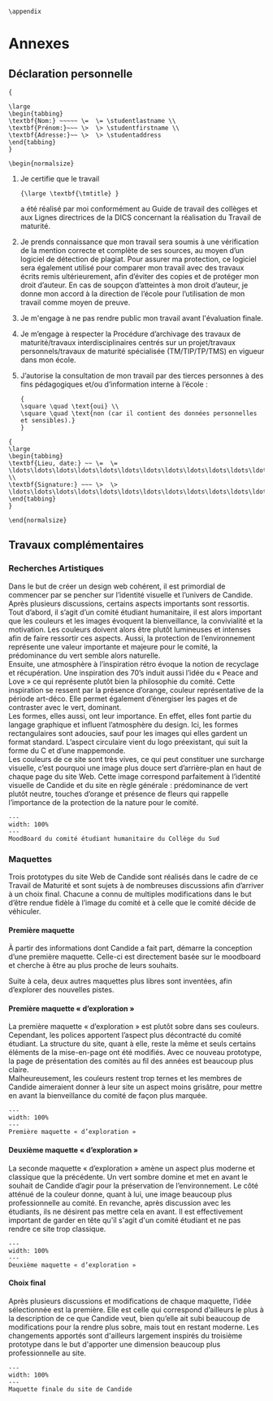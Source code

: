 ```{raw} latex

\appendix

```
# Annexes

## Déclaration personnelle

```{raw} latex
{

\large
\begin{tabbing}
\textbf{Nom:} ~~~~~ \=  \= \studentlastname \\
\textbf{Prénom:}~~~ \>  \> \studentfirstname \\
\textbf{Adresse:}~~ \>  \> \studentaddress
\end{tabbing} 
}

\begin{normalsize}
```

1.  Je certifie que le travail

    ```{raw} latex
    {\large \textbf{\tmtitle} }
    ```

    a été réalisé par moi conformément au Guide de travail des collèges et aux
    Lignes directrices de la DICS concernant la réalisation du Travail de
    maturité.

1.  Je prends connaissance que mon travail sera soumis à une vérification de la
    mention correcte et complète de ses sources, au moyen d’un logiciel de
    détection de plagiat. Pour assurer ma protection, ce logiciel sera également
    utilisé pour comparer mon travail avec des travaux écrits remis
    ultérieurement, afin d’éviter des copies et de protéger mon droit d’auteur.
    En cas de soupçon d’atteintes à mon droit d’auteur, je donne mon accord à la
    direction de l’école pour l’utilisation de mon travail comme moyen de
    preuve.

1.  Je m'engage à ne pas rendre public mon travail avant l'évaluation finale.

1.  Je m’engage à respecter la Procédure d’archivage des travaux de
    maturité/travaux interdisciplinaires centrés sur un projet/travaux
    personnels/travaux de maturité spécialisée (TM/TIP/TP/TMS) en vigueur dans
    mon école.

1.  J’autorise la consultation de mon travail par des tierces personnes à des
    fins pédagogiques et/ou d’information interne à l’école :

    ```{raw} latex
    {
    \square \quad \text{oui} \\
    \square \quad \text{non (car il contient des données personnelles et sensibles).}
    }
    ```

```{raw} latex
{
\large
\begin{tabbing}
\textbf{Lieu, date:} ~~ \=  \= \ldots\ldots\ldots\ldots\ldots\ldots\ldots\ldots\ldots\ldots\ldots\ldots\ldots\ldots\ldots\ldots\ldots \\
\textbf{Signature:} ~~~ \>  \> \ldots\ldots\ldots\ldots\ldots\ldots\ldots\ldots\ldots\ldots\ldots\ldots\ldots\ldots\ldots\ldots\ldots
\end{tabbing} 
}

```


```{raw} latex
\end{normalsize}
```

## Travaux complémentaires

### Recherches Artistiques

Dans le but de créer un design web cohérent, il est primordial de commencer par se pencher sur l’identité visuelle et l’univers de Candide. Après plusieurs discussions, certains aspects importants sont ressortis.        
Tout d’abord, il s’agit d’un comité étudiant humanitaire, il est alors important que les couleurs et les images évoquent la bienveillance, la convivialité et la motivation. Les couleurs doivent alors être plutôt lumineuses et intenses afin de faire ressortir ces aspects. Aussi, la protection de l’environnement représente une valeur importante et majeure pour le comité, la prédominance du vert semble alors naturelle.         
Ensuite, une atmosphère à l’inspiration rétro évoque la notion de recyclage et récupération. Une inspiration des 70’s induit aussi l’idée du « Peace and Love » ce qui représente plutôt bien la philosophie du comité. Cette inspiration se ressent par la présence d’orange, couleur représentative de la période art-déco. Elle permet également d’énergiser les pages et de contraster avec le vert, dominant.      
Les formes, elles aussi, ont leur importance. En effet, elles font partie du langage graphique et influent l’atmosphère du design. Ici, les formes rectangulaires sont adoucies, sauf pour les images qui elles gardent un format standard. L’aspect circulaire vient du logo préexistant, qui suit la forme du C et d’une mappemonde.     
Les couleurs de ce site sont très vives, ce qui peut constituer une surcharge visuelle, c’est pourquoi une image plus douce sert d’arrière-plan en haut de chaque page du site Web. Cette image correspond parfaitement à l’identité visuelle de Candide et du site en règle générale : prédominance de vert plutôt neutre, touches d’orange et présence de fleurs qui rappelle l’importance de la protection de la nature pour le comité. 

```{figure} figures/moodboard.jpg
---
width: 100%
---
MoodBoard du comité étudiant humanitaire du Collège du Sud
```

### Maquettes

Trois prototypes du site Web de Candide sont réalisés dans le cadre de ce Travail de Maturité et sont sujets à de nombreuses discussions afin d’arriver à un choix final. Chacune a connu de multiples modifications dans le but d’être rendue fidèle à l’image du comité et à celle que le comité décide de véhiculer.      

#### Première maquette

À partir des informations dont Candide a fait part, démarre la conception d’une première maquette. Celle-ci est directement basée sur le moodboard et cherche à être au plus proche de leurs souhaits.        

Suite à cela, deux autres maquettes plus libres sont inventées, afin d’explorer des nouvelles pistes. 

#### Première maquette « d’exploration »

La première maquette « d’exploration » est plutôt sobre dans ses couleurs. Cependant, les polices apportent l’aspect plus décontracté du comité étudiant. La structure du site, quant à elle, reste la même et seuls certains éléments de la mise-en-page ont été modifiés. Avec ce nouveau prototype, la page de présentation des comités au fil des années est beaucoup plus claire.        
Malheureusement, les couleurs restent trop ternes et les membres de Candide aimeraient donner à leur site un aspect moins grisâtre, pour mettre en avant la bienveillance du comité de façon plus marquée.      

```{figure} figures/Proto2.png
---
width: 100%
---
Première maquette « d’exploration »
```

#### Deuxième maquette « d’exploration »

La seconde maquette « d’exploration » amène un aspect plus moderne et classique que la précédente. Un vert sombre domine et met en avant le souhait de Candide d’agir pour la préservation de l’environnement. Le côté atténué de la couleur donne, quant à lui, une image beaucoup plus professionnelle au comité.  En revanche, après discussion avec les étudiants, ils ne désirent pas mettre cela en avant. Il est effectivement important de garder en tête qu'il s'agit d'un comité étudiant et ne pas rendre ce site trop classique. 

```{figure} figures/Proto3.png
---
width: 100%
---
Deuxième maquette « d’exploration »
```

#### Choix final

Après plusieurs discussions et modifications de chaque maquette, l’idée sélectionnée est la première. Elle est celle qui correspond d’ailleurs le plus à la description de ce que Candide veut, bien qu’elle ait subi beaucoup de modifications pour la rendre plus sobre, mais tout en restant moderne. Les changements apportés sont d'ailleurs largement inspirés du troisième prototype dans le but d'apporter une dimension beaucoup plus professionnelle au site.      

```{figure} figures/Proto_final.png
---
width: 100%
---
Maquette finale du site de Candide
```


